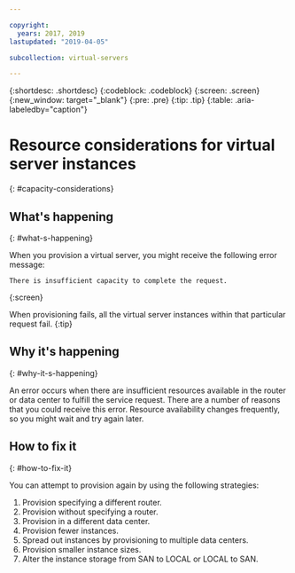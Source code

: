 ```yaml
---

copyright:
  years: 2017, 2019
lastupdated: "2019-04-05"

subcollection: virtual-servers

---
```


{:shortdesc: .shortdesc}
{:codeblock: .codeblock}
{:screen: .screen}
{:new_window: target="_blank"}
{:pre: .pre}
{:tip: .tip}
{:table: .aria-labeledby="caption"}


# Resource considerations for virtual server instances
{: #capacity-considerations}

## What's happening
{: #what-s-happening}

When you provision a virtual server, you might receive the following error message:

```
There is insufficient capacity to complete the request.
```
{:screen}

When provisioning fails, all the virtual server instances within that particular request fail.
{:tip}

## Why it's happening
{: #why-it-s-happening}

An error occurs when there are insufficient resources available in the router or data center to fulfill the service request. There are a number of reasons that you could receive this error. Resource availability changes frequently, so you might wait and try again later.

## How to fix it
{: #how-to-fix-it}

You can attempt to provision again by using the following strategies:

1. Provision specifying a different router.  
2. Provision without specifying a router.
3. Provision in a different data center.
4. Provision fewer instances.
5. Spread out instances by provisioning to multiple data centers.
6. Provision smaller instance sizes.
7. Alter the instance storage from SAN to LOCAL or LOCAL to SAN.
